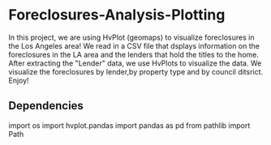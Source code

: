 # Foreclosures-Analysis-Plotting
In this project, we are using HvPlot (geomaps) to visualize foreclosures in the Los Angeles area!  We read in a CSV file that dsplays information on the foreclosures in the LA area and the lenders that hold the titles to the home.  After extracting the "Lender" data, we use HvPlots to visualize the data.  We visualize the foreclosures by lender,by property type and by council ditsrict. Enjoy!

## Dependencies
import os
import hvplot.pandas
import pandas as pd
from pathlib import Path
